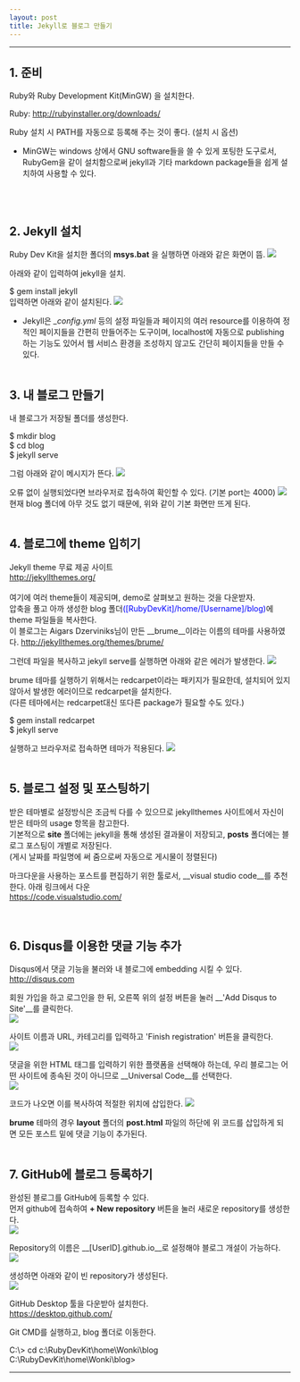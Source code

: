 ```yaml
---
layout: post
title: Jekyll로 블로그 만들기
---
```


---

## 1. 준비

Ruby와 Ruby Development Kit(MinGW) 을 설치한다.

Ruby: <a href=http://rubyinstaller.org/downloads/>http://rubyinstaller.org/downloads/</a>

Ruby 설치 시 PATH를 자동으로 등록해 주는 것이 좋다. (설치 시 옵션)

- MinGW는 windows 상에서 GNU software들을 쓸 수 있게 포팅한 도구로서, RubyGem을 같이 설치함으로써 jekyll과 기타 markdown package들을 쉽게 설치하여 사용할 수 있다.

<br><br>

## 2. Jekyll 설치
Ruby Dev Kit을 설치한 폴더의 <strong>msys.bat</strong> 을 실행하면 아래와 같은 화면이 뜸.
<img src="public/images/run_devkit.png">

아래와 같이 입력하여 jekyll을 설치.
<div class="highlight">
<span class="no">$ </span> <span class="nc">gem install jekyll </span>
</div>
입력하면 아래와 같이 설치된다.
<img src="public/images/install_jekyll.png">

- Jekyll은 <i>_config.yml</i> 등의 설정 파일들과 페이지의 여러 resource를 이용하여 정적인 페이지들을 간편히 만들어주는 도구이며, localhost에 자동으로 publishing하는 기능도 있어서 웹 서비스 환경을 조성하지 않고도 간단히 페이지들을 만들 수 있다. 
<br><br>

## 3. 내 블로그 만들기
내 블로그가 저장될 폴더를 생성한다.
<div class="highlight">
<span class="no">$ </span> <span class="nc">mkdir blog </span> <br>
<span class="no">$ </span> <span class="nc">cd blog </span> <br>
<span class="no">$ </span> <span class="nc">jekyll serve </span> <br>
</div>

그럼 아래와 같이 메시지가 뜬다.
<img src="public/images/jekyll_serve.png"><br>

오류 없이 실행되었다면 브라우저로 접속하여 확인할 수 있다. (기본 port는 4000)
<img src="public/images/run_blog_1.png"><br>
현재 blog 폴더에 아무 것도 없기 때문에, 위와 같이 기본 화면만 뜨게 된다.
<br><br>

## 4. 블로그에 theme 입히기
Jekyll theme 무료 제공 사이트 <br>
<a href="http://jekyllthemes.org/">http://jekyllthemes.org/</a> <br><br>
여기에 여러 theme들이 제공되며, demo로 살펴보고 원하는 것을 다운받자. <br>
압축을 풀고 아까 생성한 blog 폴더<font color="blue">([RubyDevKit]/home/[Username]/blog)</font>에 theme 파일들을 복사한다.<br>
이 블로그는 Aigars Dzerviniks님이 만든 __brume__이라는 이름의 테마를 사용하였다.
<a href="http://jekyllthemes.org/themes/brume/">http://jekyllthemes.org/themes/brume/</a>

그런데 파일을 복사하고 jekyll serve를 실행하면 아래와 같은 에러가 발생한다.
<img src="public/images/jekyll_error_1.png"><br>

brume 테마를 실행하기 위해서는 redcarpet이라는 패키지가 필요한데, 설치되어 있지 않아서 발생한 에러이므로 redcarpet을 설치한다. <br>
(다른 테마에서는 redcarpet대신 또다른 package가 필요할 수도 있다.)

<div class="highlight">
<span class="no">$ </span> <span class="nc">gem install redcarpet </span> <br>
<span class="no">$ </span> <span class="nc">jekyll serve </span> <br>
</div>

실행하고 브라우저로 접속하면 테마가 적용된다.
<img src="public/images/run_blog_2.png"><br><br>

## 5. 블로그 설정 및 포스팅하기
받은 테마별로 설정방식은 조금씩 다를 수 있으므로 jekyllthemes 사이트에서 자신이 받은 테마의 usage 항목을 참고한다.<br>
기본적으로 __site__ 폴더에는 jekyll을 통해 생성된 결과물이 저장되고,
__posts__ 폴더에는 블로그 포스팅이 개별로 저장된다.<br>
(게시 날짜를 파일명에 써 줌으로써 자동으로 게시물이 정렬된다)

마크다운을 사용하는 포스트를 편집하기 위한 툴로서,
__visual studio code__를 추천한다. 아래 링크에서 다운<br>
<a href="https://code.visualstudio.com/">https://code.visualstudio.com/</a><br>
<br><br>

## 6. Disqus를 이용한 댓글 기능 추가
Disqus에서 댓글 기능을 불러와 내 블로그에 embedding 시킬 수 있다.<br>
<a href="http://disqus.com">http://disqus.com</a><br>

회원 가입을 하고 로그인을 한 뒤, 오른쪽 위의 설정 버튼을 눌러 __'Add Disqus to Site'__를 클릭한다.<br>
<img src="public/images/disqus_1.png"><br>

사이트 이름과 URL, 카테고리를 입력하고 'Finish registration' 버튼을 클릭한다.<br>
<img src="public/images/disqus_2.png"><br>

댓글을 위한 HTML 태그를 입력하기 위한 플랫폼을 선택해야 하는데, 우리 블로그는 어떤 사이트에 종속된 것이 아니므로 __Universal Code__를 선택한다.<br>
<img src="public/images/disqus_3.png"><br>

코드가 나오면 이를 복사하여 적절한 위치에 삽입한다.
<img src="public/images/disqus_4.png"><br>

__brume__ 테마의 경우 __layout__ 폴더의 __post.html__ 파일의 하단에 위 코드를 삽입하게 되면
모든 포스트 밑에 댓글 기능이 추가된다.
<br><br>

## 7. GitHub에 블로그 등록하기
완성된 블로그를 GitHub에 등록할 수 있다.<br>
먼저 github에 접속하여 __+ New repository__ 버튼을 눌러 새로운 repository를 생성한다.<br>
<img src="public/images/github_1.png"><br>

Repository의 이름은 __[UserID].github.io__로 설정해야 블로그 개설이 가능하다. <br> 
<img src="public/images/github_2.png"><br>

생성하면 아래와 같이 빈 repository가 생성된다.<br>
<img src="public/images/github_3.png"><br>

GitHub Desktop 툴을 다운받아 설치한다.<br>
<a href="https://desktop.github.com/">https://desktop.github.com/</a><br>

Git CMD를 실행하고, blog 폴더로 이동한다.

<div class="highlight">
<span class="no">C:\> </span> <span class="nc">cd c:\RubyDevKit\home\Wonki\blog </span><br>
<span class="no">C:\RubyDevKit\home\Wonki\blog> </span>
</div>


---